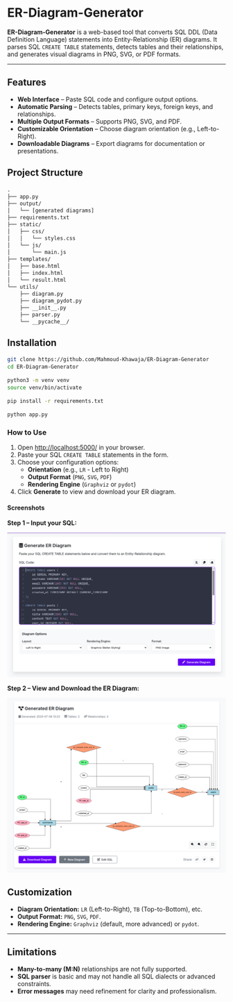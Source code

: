 # ER-Diagram-Generator

**ER-Diagram-Generator** is a web-based tool that converts SQL DDL (Data Definition Language) statements into Entity-Relationship (ER) diagrams. It parses SQL `CREATE TABLE` statements, detects tables and their relationships, and generates visual diagrams in PNG, SVG, or PDF formats.

---

##  Features

- **Web Interface** – Paste SQL code and configure output options.
- **Automatic Parsing** – Detects tables, primary keys, foreign keys, and relationships.
- **Multiple Output Formats** – Supports PNG, SVG, and PDF.
- **Customizable Orientation** – Choose diagram orientation (e.g., Left-to-Right).
- **Downloadable Diagrams** – Export diagrams for documentation or presentations.

##  Project Structure
```
.
├── app.py
├── output/
│   └── [generated diagrams]
├── requirements.txt
├── static/
│   ├── css/
│   │   └── styles.css
│   └── js/
│       └── main.js
├── templates/
│   ├── base.html
│   ├── index.html
│   └── result.html
└── utils/
    ├── diagram.py
    ├── diagram_pydot.py
    ├── __init__.py
    ├── parser.py
    └── __pycache__/
```

## Installation

```bash
git clone https://github.com/Mahmoud-Khawaja/ER-Diagram-Generator
cd ER-Diagram-Generator
```
```bash
python3 -m venv venv
source venv/bin/activate
```

```bash
pip install -r requirements.txt
```

```bash
python app.py
```


### How to Use

1. Open [http://localhost:5000/](http://localhost:5000/) in your browser.
2. Paste your SQL `CREATE TABLE` statements in the form.
3. Choose your configuration options:
   - **Orientation** (e.g., `LR` - Left to Right)
   - **Output Format** (`PNG`, `SVG`, `PDF`)
   - **Rendering Engine** (`Graphviz` or `pydot`)
4. Click **Generate** to view and download your ER diagram.

#### Screenshots

**Step 1 – Input your SQL:**

![SQL Input Screenshot](screenshots/step1.png)

**Step 2 – View and Download the ER Diagram:**

![ER Diagram Screenshot](screenshots/step2.png)


## Customization

- **Diagram Orientation:** `LR` (Left-to-Right), `TB` (Top-to-Bottom), etc.
- **Output Format:** `PNG`, `SVG`, `PDF`.
- **Rendering Engine:** `Graphviz` (default, more advanced) or `pydot`.

---

## Limitations

- **Many-to-many (M:N)** relationships are not fully supported.
- **SQL parser** is basic and may not handle all SQL dialects or advanced constraints.
- **Error messages** may need refinement for clarity and professionalism.
